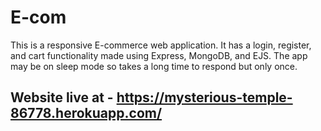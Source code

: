# E-com

This is a responsive E-commerce web application. It has a login, register, and cart functionality made using Express, MongoDB, and EJS.
The app may be on sleep mode so takes a long time to respond but only once.

## Website live at - https://mysterious-temple-86778.herokuapp.com/

